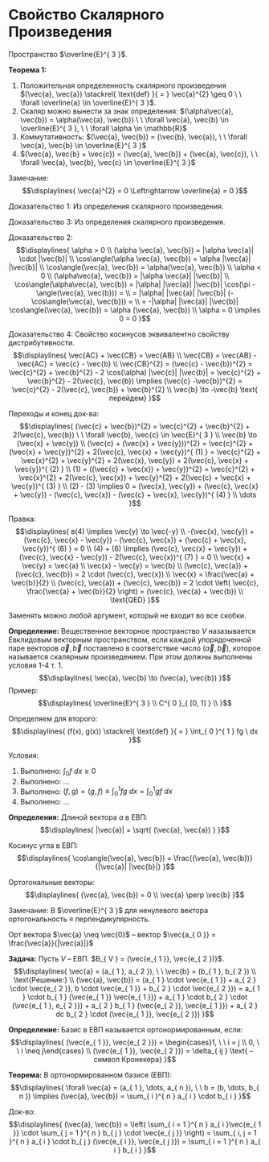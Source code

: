 # Свойство Скалярного Произведения

Пространство $\overline{E}^{ 3 }$. 

**Теорема 1:** 
1. Положительная определенность скалярного произведения $(\vec{a}, \vec{a}) \stackrel{ \text{def} }{ = } \vec{a}^{2} \geq 0 \ \ \forall \overline{a} \in \overline{E}^{ 3 }$.
2. Скаляр можно вынести за знак определения: $(\alpha\vec{a}, \vec{b}) = \alpha(\vec{a}, \vec{b}) \ \ \forall \vec{a}, \vec{b} \in \overline{E}^{ 3 }, \ \ \forall \alpha \in \mathbb{R}$
3. Коммутативность: $(\vec{a}, \vec{b}) = (\vec{b}, \vec{a}), \ \ \forall \vec{a}, \vec{b} \in \overline{E}^{ 3 }$
4. $(\vec{a}, \vec{b} + \vec{c}) = (\vec{a}, \vec{b}) + (\vec{a}, \vec{c}), \ \ \forall \vec{a}, \vec{b}, \vec{c} \in \overline{E}^{ 3 }$

Замечание: 
$$\displaylines{
\vec{a}^{2} = 0 \Leftrightarrow \overline{a} = 0
}$$

Доказательство 1: Из определения скалярного произведения.

Доказательство 3: Из определения скалярного произведения. 

Доказательство 2: 
$$\displaylines{
\alpha > 0 \\ 
(\alpha \vec{a}, \vec{b}) = |\alpha \vec{a}| \cdot |\vec{b}| \\ 
\cos\angle(\alpha \vec{a}, \vec{b}) = \alpha |\vec{a}| |\vec{b}| \\ 
\cos\angle(\vec{a}, \vec{b}) = \alpha(\vec{a}, \vec{b}) \\ 
\alpha < 0 \\ 
(\alpha\vec{a}, \vec{b}) = |\alpha \vec{a}| |\vec{b}| \\ 
\cos\angle(\alpha\vec{a}, \vec{b}) = |\alpha| |\vec{a}| |\vec{b}| \cos(\pi - \angle(\vec{a}, \vec{b})) = \\
= |\alpha| |\vec{a}| |\vec{b}| (-\cos\angle(\vec{a}, \vec{b})) = \\ 
= -|\alpha| |\vec{a}| |\vec{b}| \cos\angle(\vec{a}, \vec{b}) = \alpha (\vec{a}, \vec{b}) \\ 
\alpha = 0 \implies 0 = 0 
}$$

Доказательство 4: Свойство косинусов эквивалентно свойству дистрибутивности. 
$$\displaylines{
\vec{AC} + \vec{CB} = \vec{AB} \\ 
\vec{CB} = \vec{AB} - \vec{AC} = \vec{c} - \vec{b} \\ 
\vec{CB}^{2} = (\vec{c} - \vec{b})^{2} = \vec{c}^{2} + \vec{b}^{2} - 2 \cos(\alpha) |\vec{c}| |\vec{b}| = \vec{c}^{2} + \vec{b}^{2} - 2(\vec{c}, \vec{b}) \implies (\vec{c} -\vec{b})^{2} = \vec{c}^{2} - 2(\vec{c}, \vec{b}) + \vec{b}^{2} \\ 
\vec{b} \to -\vec{b} \text{ перейдем}
}$$

Переходы и конец док-ва: 
$$\displaylines{
(\vec{c} + \vec{b})^{2} = \vec{c}^{2} + \vec{b}^{2} + 2(\vec{c}, \vec{b}) \ \ \forall \vec{b}, \vec{c} \in \vec{E}^{ 3 } \\ 
\vec{b} \to (\vec{x} + \vec{y}) \\ 
(\vec{c} + (\vec{x} + \vec{y}))^{2} = \vec{c}^{2} + (\vec{x} + \vec{y})^{2} + 2(\vec{c}, \vec{x} + \vec{y})^{ (1) } = \vec{c}^{2} + \vec{x}^{2} + \vec{y}^{2} + 2(\vec{x}, \vec{y}) + 2(\vec{c}, \vec{x} + \vec{y})^{ (2) } \\ 
(1) = ((\vec{c} + \vec{x}) + \vec{y})^{2} = \vec{c}^{2} + \vec{x}^{2} + 2(\vec{c}, \vec{x}) + \vec{y}^{2} + 2(\vec{c} + \vec{x} + \vec{y})^{ (3) } \\ 
(2) - (3) \implies 0 = (\vec{x}, \vec{y}) + (\vec{c}, \vec{x} + \vec{y}) - (\vec{c}, \vec{x}) - (\vec{c} + \vec{x}, \vec{y})^{ (4) } \\
\dots
}$$

Правка: 
$$\displaylines{
в(4) \implies \vec{y} \to \vec{-y} \\ 
-(\vec{x}, \vec{y}) + (\vec{c}, \vec{x} - \vec{y}) - (\vec{c}, \vec{x}) + (\vec{c} + \vec{x}, \vec{y})^{ (6) } = 0 \\ 
(4) + (6) \implies (\vec{c}, \vec{x} + \vec{y}) + (\vec{c}, \vec{x} - \vec{y}) - 2(\vec{c}, \vec{x})^{ (7) } = 0 \\ 
\vec{x} + \vec{y} = \vec{a} \\ 
\vec{x} - \vec{y} = \vec{b} \\ 
(\vec{c}, \vec{a}) + (\vec{c}, \vec{b}) = 2 \cdot (\vec{c}, \vec{x}) \\ 
\vec{x} = \frac{\vec{a} + \vec{b}}{2} \\ 
(\vec{c}, \vec{a}) + (\vec{c}, \vec{b}) = 2 \cdot \left( \vec{c}, \frac{\vec{a} + \vec{b}}{2} \right) = (\vec{c}, \vec{a} + \vec{b}) \\ 
\text{QED}
}$$

Заменять можно любой аргумент, который не входит во все скобки. 

**Определение:** Вещественное векторное пространство $V$ назазывается Евклидовым векторным пространством, если каждой упорядоченной паре векторов $\vec{a}, \vec{b}$ поставлено в соответствие число $(\vec{a}, \vec{b})$, которое называется скалярным произведением. При этом должны выполнены условия 1-4 т. 1. 
$$\displaylines{
\vec{a}, \vec{b} \to (\vec{a}, \vec{b})
}$$
Пример: 
$$\displaylines{
\overline{E}^{ 3 } \\ 
C^{ 0 }_{ [0, 1] } \\ 
}$$

Определяем для второго: 
$$\displaylines{
(f(x), g(x)) \stackrel{ \text{def} }{ = } \int_{ 0 }^{ 1 } fg \ dx
}$$

Условия: 
1. Выполнено: $\int_{ 0 } f \  dx \geq 0$
2. Выполнено: ... 
3. Выполнено: $(f, g) = (g, f) \equiv \int_{ 0 }^{ 1 } fg \ dx = \int_{ 0 }^{ 1 } gf \ dx$
4. Выполнено: ... 

**Определения:**
Длиной вектора $a$ в ЕВП: 
$$\displaylines{
|\vec{a}| = \sqrt{ (\vec{a}, \vec{a}) }
}$$

Косинус угла в ЕВП: 
$$\displaylines{
\cos\angle(\vec{a}, \vec{b}) = \frac{(\vec{a}, \vec{b})}{|\vec{a}| |\vec{b}|}
}$$

Ортогональные векторы: 
$$\displaylines{
(\vec{a}, \vec{b}) = 0 \\ 
\vec{a} \perp \vec{b}
}$$

Замечание: В $\overline{E}^{ 3 }$ для ненулевого вектора ортогональность $\equiv$ перпендикулярность. 

Орт вектора $\vec{a} \neq \vec{0}$ – вектор $\vec{a_{ 0 }} = \frac{\vec{a}}{|\vec{a}|}$

**Задача:** Пусть $V$ – ЕВП. $B_{ V } = (\vec{e_{ 1 }}, \vec{e_{ 2 })}$. 
$$\displaylines{
\vec{a} = (a_{ 1 }, a_{ 2 }), \ \ \vec{b} = (b_{ 1 }, b_{ 2 }) \\ 
\text{Решение:} \\ 
(\vec{a}, \vec{b}) = (a_{ 1 } \cdot \vec{e_{ 1 }} + a_{ 2 } \cdot \vec{e_{ 2 }}, b \cdot \vec{e_{ 1 }} + b_{ 2 } \cdot \vec{e_{ 2 }}) = a_{ 1 } \cdot b_{ 1 } (\vec{e_{ 1 }} \vec{e_{ 1 }}) + a_{ 1 } \cdot b_{ 2 } \cdot (\vec{e_{ 1 }, e_{ 2 }}) + a_{ 2 } b_{ 1 } (\vec{e_{ 2 }}, \vec{e_{ 1 }}) + a_{ 2 } dc b_{ 2 } \cdot (\vec{e_{ 1 }}, \vec{e_{ 2 }}) 
}$$

**Определение:** Базис в ЕВП называется ортонормированным, если:
$$\displaylines{
(\vec{e_{ 1 }}, \vec{e_{ 2 }}) = \begin{cases}1, \ \ i = j \\ 0, \ \ i \neq j\end{cases} \\ 
(\vec{e_{ 1 }}, \vec{e_{ 2 }}) = \delta_{ ij } \text{ – символ Кронекера}
}$$

**Теорема:** В ортонормированном базисе (ЕВП):
$$\displaylines{
\forall \vec{a} = (a_{ 1 }, \dots, a_{ n }), \ \ b = (b, \dots, b_{ n }) \implies (\vec{a}, \vec{b}) = \sum_{ i }^{ n } a_{ i } \cdot b_{ i }
}$$

Док-во: 
$$\displaylines{
(\vec{a}, \vec{b}) = \left( \sum_{ i = 1 }^{ n } a_{ i }\vec{e_{ 1 }} \cdot \sum_{ j = 1 }^{ n } b_{ j } \cdot \vec{e_{ j }} \right) = \sum_{ i, j = 1 }^{ n } a_{ i } \cdot b_{ j } (\vec{e_{ i }}, \vec{e_{ j }}) = \sum_{ i = 1 }^{ n } a_{ i } b_{ i } 
}$$

